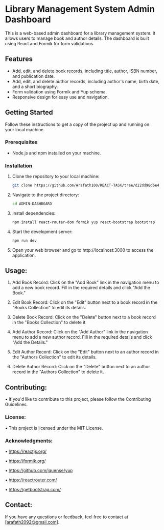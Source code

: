 # Library Management System Admin Dashboard

This is a web-based admin dashboard for a library management system. It allows users to manage book and author details. The dashboard is built using React and Formik for form validations.

## Features

- Add, edit, and delete book records, including title, author, ISBN number, and publication date.
- Add, edit, and delete author records, including author's name, birth date, and a short biography.
- Form validation using Formik and Yup schema.
- Responsive design for easy use and navigation.

## Getting Started

Follow these instructions to get a copy of the project up and running on your local machine.

### Prerequisites

- Node.js and npm installed on your machine.

### Installation

1. Clone the repository to your local machine:

   ```bash
   git clone https://github.com/Arafath100/REACT-TASK/tree/d22dd98d6e4bf6f98b12e3f5a614752e11aabb45/ADMIN-DASHBOARD

2. Navigate to the project directory:

   ```bash
   cd ADMIN-DASHBOARD

3. Install dependencies:

   ```bash
   npm install react-router-dom formik yup react-bootstrap bootstrap

4. Start the development server:

   ```bash
   npm run dev

5. Open your web browser and go to http://localhost:3000 to access the application.
   

##  Usage:

1. Add Book Record: Click on the "Add Book" link in the navigation menu to add a new book record. Fill in the required details and click "Add the Book."

2. Edit Book Record: Click on the "Edit" button next to a book record in the "Books Collection" to edit its details.

3. Delete Book Record: Click on the "Delete" button next to a book record in the "Books Collection" to delete it.

4. Add Author Record: Click on the "Add Author" link in the navigation menu to add a new author record. Fill in the required details and click "Add the Details."

5. Edit Author Record: Click on the "Edit" button next to an author record in the "Authors Collection" to edit its details.

6. Delete Author Record: Click on the "Delete" button next to an author record in the "Authors Collection" to delete it.

## Contributing:

• If you'd like to contribute to this project, please follow the Contributing Guidelines.

### License:

• This project is licensed under the MIT License.

### Acknowledgments:

• https://reactjs.org/

• https://formik.org/

• https://github.com/jquense/yup

• https://reactrouter.com/

• https://getbootstrap.com/


## Contact:

If you have any questions or feedback, feel free to contact at [arafath2092@gmail.com].








